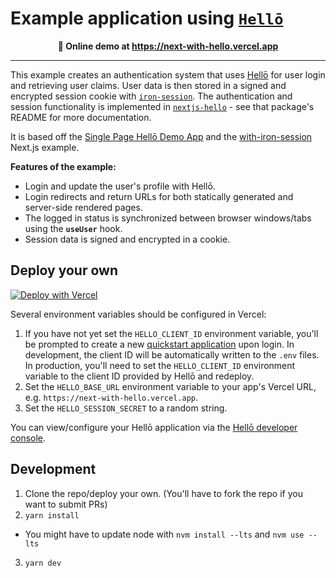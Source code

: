 # Example application using [`Hellō`](https://www.hello.dev/)

<p align="center"><b>👀 Online demo at <a href="https://next-with-hello.vercel.app/">https://next-with-hello.vercel.app</a></b></p>

---

This example creates an authentication system that uses [Hellō](https://www.hello.dev/) for user login and retrieving user claims. User data is then stored in a signed and encrypted session cookie with [`iron-session`](https://github.com/vvo/iron-session). The authentication and session functionality is implemented in [`nextjs-hello`](https://github.com/irrelevelephant/nextjs-hello) - see that package's README for more documentation.

It is based off the <a href="https://github.com/hellocoop/greenfielddemo">Single Page Hellō Demo App</a> and the
<a href="https://github.com/vercel/next.js/tree/canary/examples/with-iron-session">with-iron-session</a> Next.js example.

**Features of the example:**

- Login and update the user's profile with Hellō.
- Login redirects and return URLs for both statically generated and server-side rendered pages.
- The logged in status is synchronized between browser windows/tabs using the **`useUser`** hook.
- Session data is signed and encrypted in a cookie.

## Deploy your own

[![Deploy with Vercel](https://vercel.com/button)](https://vercel.com/new/git/external?repository-url=https://github.com/irrelevelephant/next-with-hello&project-name=next-with-hello&repository-name=next-with-hello)

Several environment variables should be configured in Vercel:

1. If you have not yet set the `HELLO_CLIENT_ID` environment variable, you'll be prompted to create a new [quickstart application](http://quickstart.hello.dev/) upon login. In development, the client ID will be automatically written to the `.env` files. In production, you'll need to set the `HELLO_CLIENT_ID` environment variable to the client ID provided by Hellō and redeploy.
2. Set the `HELLO_BASE_URL` environment variable to your app's Vercel URL, e.g. `https://next-with-hello.vercel.app`.
3. Set the `HELLO_SESSION_SECRET` to a random string.

You can view/configure your Hellō application via the [Hellō developer console](https://console.hello.dev/).

## Development

1. Clone the repo/deploy your own. (You'll have to fork the repo if you want to submit PRs)
2. `yarn install`
  - You might have to update node with `nvm install --lts` and `nvm use --lts`
3. `yarn dev`
